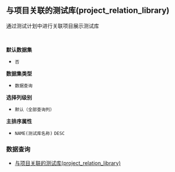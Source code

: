 ## 与项目关联的测试库(project_relation_library) <!-- {docsify-ignore-all} -->

通过测试计划中进行关联项目展示测试库

<br>
<p class="panel-title"><b>默认数据集</b></p>

* `否`

<p class="panel-title"><b>数据集类型</b></p>

* `数据查询`

<p class="panel-title"><b>选择列级别</b></p>

* `默认（全部查询列）`


<p class="panel-title"><b>主排序属性</b></p>

* `NAME(测试库名称)` `DESC`



### 数据查询
  * [与项目关联的测试库(project_relation_library)](module/TestMgmt/library/query/project_relation_library)
